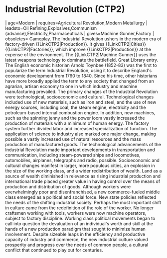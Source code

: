 # Industrial Revolution (CTP2)

 | age=Modern
 | requires=Agricultural Revolution,Modern Metallurgy
 | leadsto=Oil Refining,Explosives,Communism (advance),Electricity,Pharmaceuticals
 | gives=Machine Gunner,Factory
 | obsoletes=
Gameplay.
The Industrial Revolution ushers in the modern era of factory-driven {{LinkCTP2|Production}}. It gives {{LinkCTP2|Cities}} {{LinkCTP2|Factories}}, which improve {{LinkCTP2|Production}} at the expense of the environment. The {{LinkCTP2|Machine Gunner}} uses the latest weapons technology to dominate the battlefield.
Great Library entry.
The English economic historian Arnold Toynbee (1852-83) was the first to popularize the term Industrial Revolution, using it to describe England's economic development from 1760 to 1840. Since his time, other historians have more broadly applied the term to any society that changed from an agrarian, artisan economy to one in which industry and machine manufacturing prevailed. The primary changes of the Industrial Revolution were technological, socioeconomic and cultural.
Technological changes included use of new materials, such as iron and steel, and the use of new energy sources, including coal, the steam engine, electricity and the petroleum-based internal combustion engine. In addition, new machines, such as the spinning jenny and the power loom vastly increased the production of materials with a minimum of human energy. The factory system further divided labor and increased specialization of function. The application of science to industry also marked one major change, making possible a vastly increased use of natural resources and the mass production of manufactured goods. The technological advancements of the Industrial Revolution made important developments in transportation and communication, including steam-powered ships and locomotives, automobiles, airplanes, telegraphs and radio, possible.
Socioeconomic and cultural changes manifest in larger, more populous cities, an explosion in the size of the working class, and a wider redistribution of wealth. Land as a source of wealth diminished in relevance as rising industrial production and international trade placed greater value in having control over the means of production and distribution of goods. Although workers were overwhelmingly poor and disenfranchised, a new commerce-fueled middle class emerged as a political and social force. New state policies reflected the needs of the shifting industrial society. Perhaps the most important shift in culture came from the redefinition of the role of the worker. No longer craftsmen working with tools, workers were now machine operators, subject to factory discipline. Working class political movements began to call into question the devaluation of an individual's worth and skill at the hands of a new production paradigm that sought to minimize human involvement. Despite sizeable leaps in the efficiency and productive capacity of industry and commerce, the new industrial culture valued prosperity and progress over the needs of common people, a cultural conflict that continued to play out for centuries.